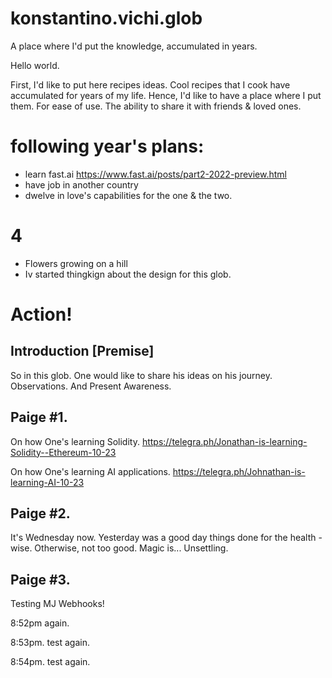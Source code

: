 # konstantino.vichi.glob
A place where I'd put the knowledge, accumulated in years.

Hello world.

First, I'd like to put here recipes ideas. Cool recipes that I cook have accumulated for years of my life.
Hence, I'd like to have a place where I put them. For ease of use. The ability to share it with friends & loved ones.

# following year's plans:
- learn fast.ai
https://www.fast.ai/posts/part2-2022-preview.html
- have job in another country
- dwelve in love's capabilities for the one & the two.

# 4
- Flowers growing on a hill
- Iv started thingkign about the design for this glob.

# Action!

## Introduction [Premise]

So in this glob. One would like to share his ideas on his journey. Observations. And Present Awareness.

## Paige #1.

On how One's learning Solidity.
https://telegra.ph/Jonathan-is-learning-Solidity--Ethereum-10-23

On how One's learning AI applications.
https://telegra.ph/Johnathan-is-learning-AI-10-23

## Paige #2.
It's Wednesday now. Yesterday was a good day things done for the health - wise. Otherwise, not too good. 
Magic is... Unsettling.

## Paige #3.

Testing MJ Webhooks!

8:52pm again.

8:53pm. test again.

8:54pm. test again.
